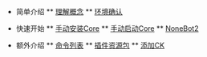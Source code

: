 * 简单介绍
** [理解概念](BaseInfo)
** [环境确认](EnvCheck)

* 快速开始
** [手动安装Core](InstallCore)
** [手动启动Core](StartCore)
** [NoneBot2](NoneBot2)

* 额外介绍
** [命令列表](CommandList)
** [插件资源包](ResourceDownload)
** [添加CK](AddCK)

